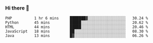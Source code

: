 ### Hi there 👋

<!--START_SECTION:waka-->

```text
PHP          1 hr 6 mins     ███████▓░░░░░░░░░░░░░░░░░   30.24 %
Python       45 mins         █████░░░░░░░░░░░░░░░░░░░░   20.62 %
HTML         44 mins         █████░░░░░░░░░░░░░░░░░░░░   20.46 %
JavaScript   18 mins         ██░░░░░░░░░░░░░░░░░░░░░░░   08.30 %
Java         13 mins         █▓░░░░░░░░░░░░░░░░░░░░░░░   06.26 %
```

<!--END_SECTION:waka-->


<!--
**AnkelMauCastillo/AnkelMauCastillo** is a ✨ _special_ ✨ repository because its `README.md` (this file) appears on your GitHub profile.

Here are some ideas to get you started:

- 🔭 I’m currently working on ...
- 🌱 I’m currently learning ...
- 👯 I’m looking to collaborate on ...
- 🤔 I’m looking for help with ...
- 💬 Ask me about ...
- 📫 How to reach me: ...
- 😄 Pronouns: ...
- ⚡ Fun fact: ...
-->

